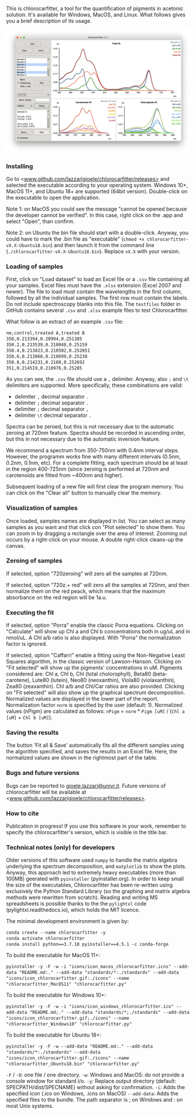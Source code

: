 This is chlorocarfitter, a tool for the quantification of pigments in acetonic solution. It's available for Windows, MacOS, and Linux. What follows gives you a brief description of its usage. 

![screenshot-v1.0.png](icons/screenshot-v1.1.png)

### Installing

Go to <www.github.com/lazzarigioele/chlorocarfitter/releases> and selected the executable according to your operating system. Windows 10+, MacOS 11+, and Ubuntu 18+ are supported (64bit version). Double-click on the executable to open the application. 

Note 1: on MacOS you could see the message "cannot be opened because the developer cannot be verified". In this case, right click on the .app and select "Open", than confirm. 

Note 2: on Ubuntu the bin file should start with a double-click. Anyway, you could have to mark the .bin file as "executable" (`chmod +x chlorocarfitter-vX.X-Ubuntu18.bin`) and then launch it from the command line (`./chlorocarfitter-vX.X-Ubuntu18.bin`). Replace `vX.X` with your version. 

### Loading of samples

First, click on "Load dataset" to load an Excel file or a `.csv` file containing all your samples. Excel files must have the `.xlsx` extension (Excel 2007 and newer). The file to load must contain the wavelengths in the first column, followed by all the individual samples. The first row must contain the labels. Do not include spectroscopy blanks into this file. The `testfiles` folder in GitHub contains several `.csv` and `.xlsx` example files to test Chlorocarfitter. 

What follow is an extract of an example `.csv` file:

    nm,control,treated A,treated B
    350,0.213394,0.20994,0.251385
    350.2,0.213539,0.210048,0.25159
    350.4,0.213823,0.210502,0.252051
    350.6,0.213868,0.210699,0.25238
    350.8,0.214231,0.2108,0.252692
    351,0.214519,0.210976,0.25285

As you can see, the `.csv` file should use a `,` delimiter. Anyway, also `;` and `\t` delimiters are supported. More specifically, these combinations are valid:
- delimiter `,` decimal separator `.` 
- delimiter `;` decimal separator `.`
- delimiter `;` decimal separator `,`
- delimiter `\t` decimal separator `.`

Spectra can be zeroed, but this is not necessary due to the automatic zeroing at 720nm feature. Spectra should be recorded in ascending order, but this in not necessary due to the automatic inversion feature. 

We recommend a spectrum from 350-750nm with 0.4nm interval steps. However, the programm works fine with many different intervals (0.5nm, 0.2nm, 0.1nm, etc). For a complete fitting, each spectrum should be at least in the region 400-725nm (since zeroing is performed at 720nm and carotenoids are fitted from ~400nm and higher).

Subsequent loading of a new file will first clear the program memory. You can click on the "Clear all" button to manually clear the memory. 

### Visualization of samples

Once loaded, samples names are displayed in list. You can select as many samples as you want and that click con "Plot selected" to show them. You can zoom in by dragging a rectangle over the area of interest. Zooming out occurs by a right-click on your mouse. A double right-click cleans-up the canvas.

### Zeroing of samples

If selected, option "720zeroing" will zero all the samples at 720nm.

If selected, option "720z.+ red" will zero all the samples at 720nm, and then normalize them on the red peack, which means that the maximum absorbance on the red region will be 1a.u.

### Executing the fit

If selected, option "Porra" enable the classic Porra equations. Clicking on "Calculate" will show up Chl a and Chl b concentrations both in ug/uL and in nmol/uL. A Chl a/b ratio is also displayed. With "Porra" the normalization factor is ignored.

If selected, option "Caffarri" enable a fitting using the Non-Negative Least Squares algorithm, in the classic version of Lawson-Hanson. Clicking on "Fit selected" will show up the pigments' concentrations in uM. Pigments considered are: Chl a, Chl b,  Chl (total cholorophyll), Beta80 (beta-carotene), Lute80 (lutein), Neo80 (neoxanthin), Viola80 (violaxanthin), Zea80 (zeaxanthin). Chl a/b and Chl/Car ratios are also provided. Clicking on "Fit selected" will also show up the graphical spectrum decomposition. Normalized values are displayed in the lower part of the report. Normalization factor `norm` is specified by the user (default: 1). Normalized values (nPigm) are calculated as follows: `nPigm` = `norm` * `Pigm [uM]` / (`Chl a [uM]` + `Chl b [uM]`).

### Saving the results

The button 'Fit all & Save' automatically fits all the different samples using the algorithm specified, and saves the results in an Excel file. Here, the normalized values are shown in the rightmost part of the table. 

### Bugs and future versions

Bugs can be reported to <gioele.lazzari@univr.it>. Future versions of chlorocarfitter will be available at <www.github.com/lazzarigioele/chlorocarfitter/releases>.

### How to cite

Publication in progress!
If you use this software in your work, remember to specify the chlorocarfitter's version, which is visible in the title bar.

### Technical notes (only) for developers

Older versions of this software used `numpy` to handle the matrix algebra underlying the spectrum decomposition, and `matplotlib` to show the plots. Anyway, this approach led to extremely heavy executables (more than 100MB) geerated with `pyinstaller` (pyinstaller.org). In order to keep small the size of the executables, Chlorocarfitter has been re-written using exclusively the Python Standard Library (so the graphing and matrix algebra methods were rewritten from scratch). Reading and writing MS spreadsheets is possible thanks to the the `pylightxl` code (pylightxl.readthedocs.io), which holds the MIT licence. 

The minimal development environment is given by:

    conda create --name chlorocarfitter -y
    conda activate chlorocarfitter
    conda install python==3.7.10 pyinstaller==4.5.1 -c conda-forge

To build the executable for MacOS 11+:

    pyinstaller -y -F -w -i "icons/icon_macos_chlorocarfitter.icns" --add-data "README.md:." --add-data "standards/*:./standards" --add-data "icons/icon_chlorocarfitter.gif:./icons" --name "chlorocarfitter_MacOS11" "chlorocarfitter.py"

To build the executable for Windows 10+:

    pyinstaller -y -F -w -i "icons/icon_windows_chlorocarfitter.ico" --add-data "README.md;." --add-data "standards/*;./standards" --add-data "icons/icon_chlorocarfitter.gif;./icons" --name "chlorocarfitter_Windows10" "chlorocarfitter.py"

To build the executable for Ubuntu 18+:

    pyinstaller -y -F -w --add-data "README.md:." --add-data "standards/*:./standards" --add-data "icons/icon_chlorocarfitter.gif:./icons" --name "chlorocarfitter_Ubuntu18.bin" "chlorocarfitter.py"

`-F` / `-D`: one file / one directory.
`-w`: Windows and MacOS: do not provide a console window for standard i/o.
`-y`: Replace output directory (default: SPECPATH/dist/SPECNAME) without asking for confirmation.
`-i`: Adds the specified icon (.ico on Windows, .icns on MacOS)
`--add-data`: Adds the specified files to the bundle. The path separator is ; on Windows and : on most Unix systems.
